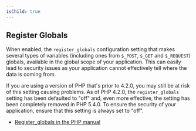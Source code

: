 ```yaml
---
isChild: true
---
```


## Register Globals

When enabled, the `register_globals` configuration setting that makes several types of variables (including ones from `$_POST`, `$_GET` and `$_REQUEST`) globals, available in the global scope of your application. This can easily lead to security issues as your application cannot effectively tell where the data is coming from.

If you are using a version of PHP that's prior to 4.2.0, you may still be at risk of this setting causing problems. As of PHP 4.2.0, the `register_globals` setting has been defaulted to "off" and, even more effective, the setting has been completely removed in PHP 5.4.0. To ensure the security of your application, ensure that this setting is always set to "off".

* [Register_globals in the PHP manual](http://www.php.net/manual/en/security.globals.php)